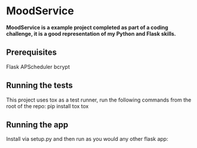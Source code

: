# MoodService

**MoodService is a example project completed as part of a coding challenge, it is a good representation of my Python and Flask skills.**

## Prerequisites
Flask
APScheduler
bcrypt

## Running the tests
This project uses tox as a test runner, run the following commands from the root of the repo:
pip install tox
tox

## Running the app
Install via setup.py and then run as you would any other flask app:
